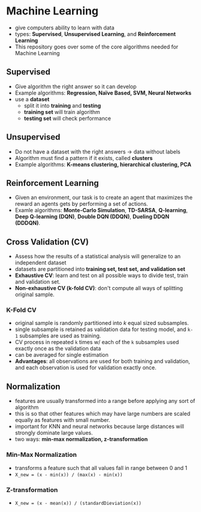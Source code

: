 # Machine Learning
- give computers ability to learn with data
- types: __Supervised__, __Unsupervised Learning__, and __Reinforcement Learning__
- This repository goes over some of the core algorithms needed for Machine Learning

## Supervised
- Give algorithm the right answer so it can develop
- Example algorithms: __Regression, Naïve Based, SVM, Neural Networks__
- use a __dataset__
  - split it into __training__ and __testing__
  - __training set__ will train algorithm
  - __testing set__ will check performance

## Unsupervised
- Do not have a dataset with the right answers -> data without labels
- Algorithm must find a pattern if it exists, called __clusters__
- Example algorithms: __K-means clustering, hierarchical clustering, PCA__

## Reinforcement Learning
- Given an environment, our task is to create an agent that maximizes the reward an agents gets by performing a set of actions. 
- Examle algorithms: __Monte-Carlo Simulation__, __TD-SARSA__, __Q-learning__, __Deep Q-learning (DQN)__, __Double DQN (DDQN)__, __Dueling DDQN (DDDQN)__. 

## Cross Validation (CV)
- Assess how the results of a statistical analysis will generalize to an independent dataset
- datasets are partitioned into __training set, test set, and validation set__
- __Exhaustive CV__: learn and test on all possible ways to divide test, train and validation set.
- __Non-exhaustive CV (k-fold CV)__: don't compute all ways of splitting original sample.

### K-Fold CV
- original sample is randomly partitioned into _k_ equal sized subsamples.
- single subsample is retained as validation data for testing model, and `k-1` subsamples are used as training.
- CV process in repeated `k` times w/ each of the `k` subsamples used exactly once as the validation data
- can be averaged for single estimation
- __Advantages__: all observations are used for both training and validation, and each observation is used for validation exactly once.

## Normalization
- features are usually transformed into a range before applying any sort of algorithm
- this is so that other features which may have large numbers are scaled equally as features with small number.
- important for KNN and neural networks because large distances will strongly dominate large values.
- two ways: __min-max normalization, z-transformation__

### Min-Max Normalization
- transforms a feature such that all values fall in range between 0 and 1
- `X_new = (x - min(x)) / (max(x) - min(x))`

### Z-transformation
- `X_new = (x - mean(x)) / (standardDieviation(x))`
